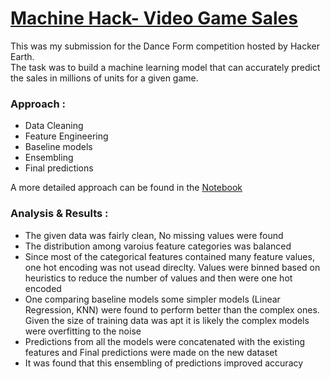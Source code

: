 # [Machine Hack- Video Game Sales](https://www.machinehack.com/hackathons/5ef5dcfff86bc10bcd96d915)
This was my submission for the Dance Form competition hosted by Hacker Earth.</br>
The task was to build a machine learning model that can accurately predict the sales in millions of units for a given game.
</br>

### Approach :
- Data Cleaning
- Feature Engineering
- Baseline models
- Ensembling
- Final predictions</br>

A more detailed approach can be found in the [Notebook](machine-hack-video-game.ipynb)

### Analysis & Results :
- The given data was fairly clean, No missing values were found
- The distribution among varoius feature categories was balanced
- Since most of the categorical features contained many feature values, one hot encoding was not usead direclty. Values were binned based on heuristics to reduce the number of values and then were one hot encoded
- One comparing baseline models some simpler models (Linear Regression, KNN) were found to perform better than the complex ones. Given the size of training data was apt it is likely the complex models were overfitting to the noise
- Predictions from all the models were concatenated with the existing features and Final predictions were made on the new dataset
- It was found that this ensembling of predictions improved accuracy
